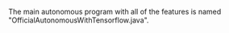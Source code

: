 The main autonomous program with all of the features is named "OfficialAutonomousWithTensorflow.java".

